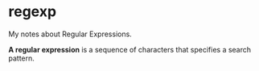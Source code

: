 # regexp
My notes about Regular Expressions.

**A regular expression** is a sequence of characters that specifies a search pattern.
